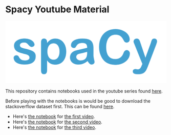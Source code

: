 # Spacy Youtube Material 

![](images/spacy.png)

This repository contains notebooks used in the youtube series found [here](https://www.youtube.com/watch?v=WnGPv6HnBok&list=PLBmcuObd5An559HbDr_alBnwVsGq-7uTF).

Before playing with the notebooks is would be good to download the stackoverflow dataset first. This can be found [here](https://www.kaggle.com/stackoverflow/stacksample).

- Here's [the notebook](https://github.com/koaning/spacy-youtube-material/blob/master/01-intro-to-spacy.ipynb) for [the first video](https://www.youtube.com/watch?v=WnGPv6HnBok&list=PLBmcuObd5An559HbDr_alBnwVsGq-7uTF).
- Here's [the notebook](https://github.com/koaning/spacy-youtube-material/blob/master/02-match-more-languages.ipynb) for [the second video](https://www.youtube.com/watch?v=KL4-Mpgbahw&list=PLBmcuObd5An559HbDr_alBnwVsGq-7uTF).
- Here's [the notebook](https://github.com/koaning/spacy-youtube-material/blob/master/03-labelling-evaluation.ipynb) for [the third video]().
